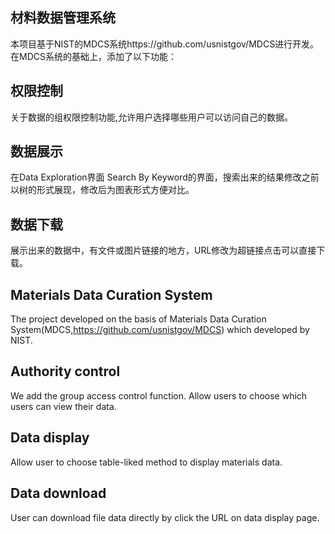 ## 材料数据管理系统
本项目基于NIST的MDCS系统https://github.com/usnistgov/MDCS进行开发。在MDCS系统的基础上，添加了以下功能：

## 权限控制
关于数据的组权限控制功能,允许用户选择哪些用户可以访问自己的数据。

## 数据展示
在Data Exploration界面 Search By Keyword的界面，搜索出来的结果修改之前以树的形式展现，修改后为图表形式方便对比。

## 数据下载
展示出来的数据中，有文件或图片链接的地方，URL修改为超链接点击可以直接下载。


## Materials Data Curation System
The project developed on the basis of Materials Data Curation System(MDCS,https://github.com/usnistgov/MDCS) which developed by NIST. 

## Authority control
We add the group access control function. Allow users to choose which users can view their data.

## Data display
Allow user to choose table-liked method to display materials data. 

## Data download
User can download file data directly by click the URL on data display page.